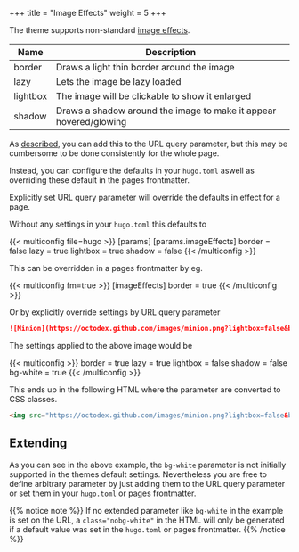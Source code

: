 +++
title = "Image Effects"
weight = 5
+++

The theme supports non-standard [image effects](cont/markdown#image-effects).

| Name     | Description                                                       |
| -------- | ----------------------------------------------------------------- |
| border   | Draws a light thin border around the image                        |
| lazy     | Lets the image be lazy loaded                                     |
| lightbox | The image will be clickable to show it enlarged                   |
| shadow   | Draws a shadow around the image to make it appear hovered/glowing |

As [described](cont/markdown#image-effects), you can add this to the URL query parameter, but this may be cumbersome to be done consistently for the whole page.

Instead, you can configure the defaults in your `hugo.toml` aswell as overriding these default in the pages frontmatter.

Explicitly set URL query parameter will override the defaults in effect for a page.

Without any settings in your `hugo.toml` this defaults to

{{< multiconfig file=hugo >}}
[params]
  [params.imageEffects]
    border = false
    lazy = true
    lightbox = true
    shadow = false
{{< /multiconfig >}}

This can be overridden in a pages frontmatter by eg.

{{< multiconfig fm=true >}}
[imageEffects]
  border = true
{{< /multiconfig >}}

Or by explicitly override settings by URL query parameter

````md {title="URL"}
![Minion](https://octodex.github.com/images/minion.png?lightbox=false&bg-white=true)
````

The settings applied to the above image would be

{{< multiconfig >}}
border = true
lazy = true
lightbox = false
shadow = false
bg-white = true
{{< /multiconfig >}}

This ends up in the following HTML where the parameter are converted to CSS classes.

````html {title="HTML"}
<img src="https://octodex.github.com/images/minion.png?lightbox=false&bg-white=true" loading="lazy" alt="Minion" class="bg-white border lazy nolightbox noshadow">
````


## Extending

As you can see in the above example, the `bg-white` parameter is not initially supported in the themes default settings. Nevertheless you are free to define arbitrary parameter by just adding them to the URL query parameter or set them in your `hugo.toml` or pages frontmatter.

{{% notice note %}}
If no extended parameter like `bg-white` in the example is set on the URL, a `class="nobg-white"` in the HTML will only be generated if a default value was set in the `hugo.toml` or pages frontmatter.
{{% /notice %}}
